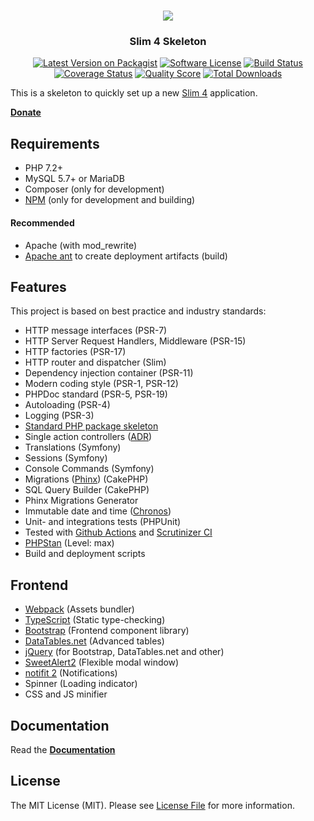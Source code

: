 <h1 align="center">
  <img src="https://user-images.githubusercontent.com/781074/67567104-9fe7d000-f729-11e9-8a2d-0c7286475aac.png">
</h1>

<h3 align="center">Slim 4 Skeleton</h3>

<div align="center">

  [![Latest Version on Packagist](https://img.shields.io/github/release/odan/slim4-skeleton.svg)](https://packagist.org/packages/odan/slim4-skeleton)
  [![Software License](https://img.shields.io/badge/license-MIT-brightgreen.svg)](LICENSE.md)
  [![Build Status](https://github.com/odan/slim4-skeleton/workflows/PHP/badge.svg)](https://github.com/odan/slim4-skeleton/actions)
  [![Coverage Status](https://img.shields.io/scrutinizer/coverage/g/odan/slim4-skeleton.svg)](https://scrutinizer-ci.com/g/odan/slim4-skeleton/code-structure)
  [![Quality Score](https://img.shields.io/scrutinizer/quality/g/odan/slim4-skeleton.svg)](https://scrutinizer-ci.com/g/odan/slim4-skeleton/?branch=master)
  [![Total Downloads](https://img.shields.io/packagist/dt/odan/slim4-skeleton.svg)](https://packagist.org/packages/odan/slim4-skeleton/stats)

</div>

This is a skeleton to quickly set up a new [Slim 4](https://www.slimframework.com/) application.

**[Donate](https://odan.github.io/donate.html)**

## Requirements

* PHP 7.2+
* MySQL 5.7+ or MariaDB
* Composer (only for development)
* [NPM](https://nodejs.org/en/download/) (only for development and building)

#### Recommended

* Apache (with mod_rewrite)
* [Apache ant](https://ant.apache.org/bindownload.cgi) to create deployment artifacts (build)

## Features

This project is based on best practice and industry standards:

* HTTP message interfaces (PSR-7)
* HTTP Server Request Handlers, Middleware (PSR-15)
* HTTP factories (PSR-17)
* HTTP router and dispatcher (Slim)
* Dependency injection container (PSR-11)
* Modern coding style (PSR-1, PSR-12)
* PHPDoc standard (PSR-5, PSR-19)
* Autoloading (PSR-4)
* Logging (PSR-3)
* [Standard PHP package skeleton](https://github.com/php-pds/skeleton)
* Single action controllers ([ADR](https://github.com/pmjones/adr/blob/master/ADR.md))
* Translations (Symfony)
* Sessions (Symfony)
* Console Commands (Symfony)
* Migrations ([Phinx](https://phinx.org/)) (CakePHP)
* SQL Query Builder (CakePHP)
* Phinx Migrations Generator
* Immutable date and time ([Chronos](https://github.com/cakephp/chronos))
* Unit- and integrations tests (PHPUnit)
* Tested with [Github Actions](https://github.com/odan/slim4-skeleton/actions) and [Scrutinizer CI](https://scrutinizer-ci.com/)
* [PHPStan](https://github.com/phpstan/phpstan) (Level: max)
* Build and deployment scripts

## Frontend

* [Webpack](https://webpack.js.org/) (Assets bundler)
* [TypeScript](https://www.typescriptlang.org/) (Static type-checking)
* [Bootstrap](https://getbootstrap.com/) (Frontend component library)
* [DataTables.net](https://datatables.net/) (Advanced tables)
* [jQuery](https://jquery.com/) (for Bootstrap, DataTables.net and other)
* [SweetAlert2](https://sweetalert2.github.io/) (Flexible modal window)
* [notifit 2](https://www.npmjs.com/package/notifit-js) (Notifications)
* Spinner (Loading indicator)
* CSS and JS minifier

## Documentation

Read the **[Documentation](https://odan.github.io/slim4-skeleton)**

## License

The MIT License (MIT). Please see [License File](LICENSE) for more information.
